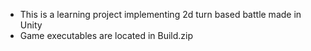 ﻿* This is a learning project implementing 2d turn based battle made in Unity
* Game executables are located in Build.zip